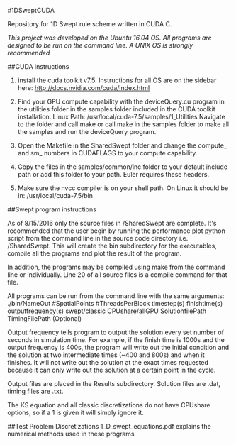 #1DSweptCUDA

Repository for 1D Swept rule scheme written in CUDA C.

*This project was developed on the Ubuntu 16.04 OS.  All programs are designed to be run on the command line.  A UNIX OS is strongly recommended*

##CUDA instructions

1. install the cuda toolkit v7.5.  Instructions for all OS are on the sidebar here: http://docs.nvidia.com/cuda/index.html

2. Find your GPU compute capability with the deviceQuery.cu program in the utilities folder in the samples folder included in the CUDA toolkit installation.
Linux Path: /usr/local/cuda-7.5/samples/1_Utilities
Navigate to the folder and call make or call make in the samples folder to make all the samples and run the deviceQuery program.

3. Open the Makefile in the SharedSwept folder and change the compute_ and sm_ numbers in CUDAFLAGS to your compute capability.

4. Copy the files in the samples/common/inc folder to your default include path or add this folder to your path.  Euler requires these headers.

5. Make sure the nvcc compiler is on your shell path.  On Linux it should be in: /usr/local/cuda-7.5/bin

##Swept program instructions

As of 8/15/2016 only the source files in /SharedSwept are complete.
It's recommended that the user begin by running the performance plot python script from the command line in the source code directory i.e. /SharedSwept.
This will create the bin subdirectory for the executables, compile all the programs and plot the result of the program.

In addition, the programs may be compiled using make from the command line or individually.
Line 20 of all source files is a compile command for that file.  

All programs can be run from the command line with the same arguments:
./bin/NameOut #SpatialPoints  #ThreadsPerBlock  timestep(s)  finishtime(s)  outputfrequency(s)  swept/classic  CPUshare/allGPU  SolutionfilePath  TimingFilePath (Optional)

Output frequency tells program to output the solution every set number of seconds in simulation time.
For example, if the finish time is 1000s and the output frequency is 400s, the program will write out the initial condition and the solution at two intermediate times (~400 and 800s) and when it finishes.
It will not write out the solution at the exact times requested because it can only write out the solution at a certain point in the cycle.

Output files are placed in the Results subdirectory.  Solution files are .dat, timing files are .txt.

The KS equation and all classic discretizations do not have CPUshare options, so if a 1 is given it will simply ignore it.

##Test Problem Discretizations
1_D_swept_equations.pdf explains the numerical methods used in these programs
